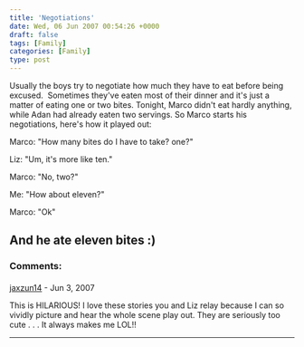 ```yaml
---
title: 'Negotiations'
date: Wed, 06 Jun 2007 00:54:26 +0000
draft: false
tags: [Family]
categories: [Family]
type: post
---
```


Usually the boys try to negotiate how much they have to eat before being excused.  Sometimes they've eaten most of their dinner and it's just a matter of eating one or two bites. Tonight, Marco didn't eat hardly anything, while Adan had already eaten two servings. So Marco starts his negotiations, here's how it played out:

Marco: "How many bites do I have to take? one?"

Liz: "Um, it's more like ten."

Marco: "No, two?"

Me: "How about eleven?"

Marco: "Ok"

And he ate eleven bites :)
---
### Comments:
#### 
[jaxzun14](http://jaxzun14.wordpress.com/ "jacquie.moreno@gmail.com") - <time datetime="2007-06-06 22:30:11">Jun 3, 2007</time>

This is HILARIOUS! I love these stories you and Liz relay because I can so vividly picture and hear the whole scene play out. They are seriously too cute . . . It always makes me LOL!!
<hr />
